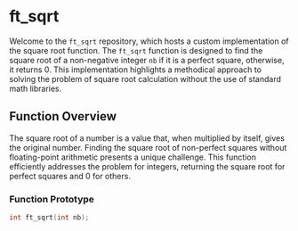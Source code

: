 # ft_sqrt

Welcome to the `ft_sqrt` repository, which hosts a custom implementation of the square root function. The `ft_sqrt` function is designed to find the square root of a non-negative integer `nb` if it is a perfect square, otherwise, it returns 0. This implementation highlights a methodical approach to solving the problem of square root calculation without the use of standard math libraries.

## Function Overview

The square root of a number is a value that, when multiplied by itself, gives the original number. Finding the square root of non-perfect squares without floating-point arithmetic presents a unique challenge. This function efficiently addresses the problem for integers, returning the square root for perfect squares and 0 for others.

### Function Prototype

```c
int ft_sqrt(int nb);
